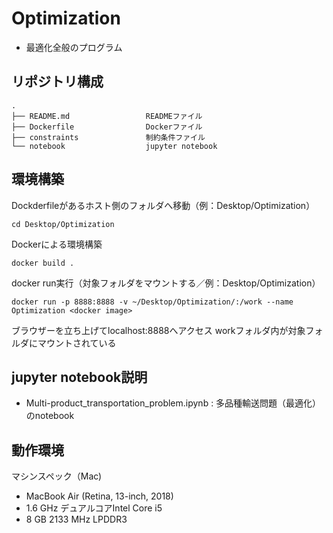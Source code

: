 # Optimization
* 最適化全般のプログラム

## リポジトリ構成
```
.
├── README.md                 READMEファイル
├── Dockerfile                Dockerファイル
├── constraints               制約条件ファイル
└── notebook                  jupyter notebook
```

## 環境構築
Dockderfileがあるホスト側のフォルダへ移動（例：Desktop/Optimization）
```
cd Desktop/Optimization
```
Dockerによる環境構築
```
docker build .
```
docker run実行（対象フォルダをマウントする／例：Desktop/Optimization）
```
docker run -p 8888:8888 -v ~/Desktop/Optimization/:/work --name Optimization <docker image>
```
ブラウザーを立ち上げてlocalhost:8888へアクセス
workフォルダ内が対象フォルダにマウントされている

## jupyter notebook説明
* Multi-product_transportation_problem.ipynb : 多品種輸送問題（最適化）のnotebook

## 動作環境
マシンスペック（Mac)
- MacBook Air (Retina, 13-inch, 2018)
- 1.6 GHz デュアルコアIntel Core i5
- 8 GB 2133 MHz LPDDR3